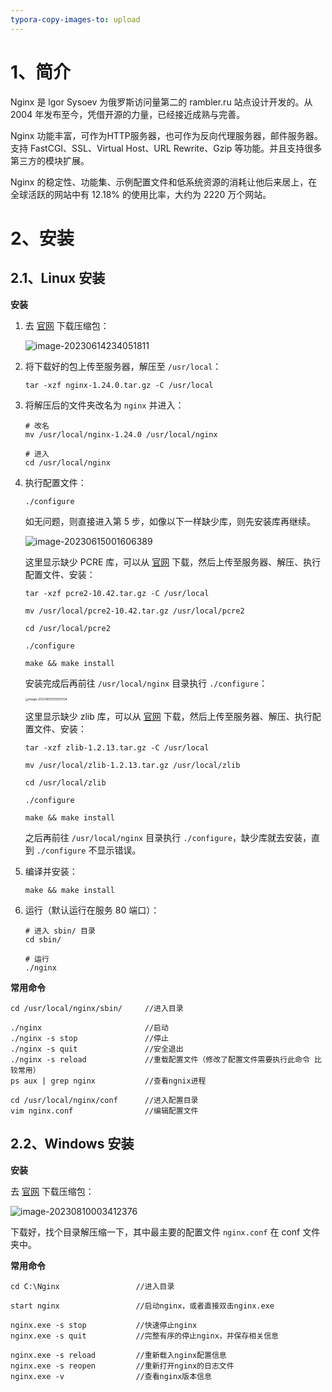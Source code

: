 ```yaml
---
typora-copy-images-to: upload
---
```


# 1、简介

Nginx 是 lgor Sysoev 为俄罗斯访问量第二的 rambler.ru 站点设计开发的。从 2004 年发布至今，凭借开源的力量，已经接近成熟与完善。

Nginx 功能丰富，可作为HTTP服务器，也可作为反向代理服务器，邮件服务器。支持 FastCGI、SSL、Virtual Host、URL Rewrite、Gzip 等功能。并且支持很多第三方的模块扩展。

Nginx 的稳定性、功能集、示例配置文件和低系统资源的消耗让他后来居上，在全球活跃的网站中有 12.18% 的使用比率，大约为 2220 万个网站。



# 2、安装

## 2.1、Linux 安装

**安装**

1. 去 [官网](http://nginx.org/en/download.html) 下载压缩包：

   ![image-20230614234051811](https://orichalcos-typora-img.oss-cn-shanghai.aliyuncs.com/typora-img/image-20230614234051811.png)

2. 将下载好的包上传至服务器，解压至 `/usr/local`：

   ```shell
   tar -xzf nginx-1.24.0.tar.gz -C /usr/local
   ```

3. 将解压后的文件夹改名为 `nginx` 并进入：

   ```shell
   # 改名
   mv /usr/local/nginx-1.24.0 /usr/local/nginx
   
   # 进入
   cd /usr/local/nginx
   ```

4. 执行配置文件：

   ```shell
   ./configure
   ```

   如无问题，则直接进入第 5 步，如像以下一样缺少库，则先安装库再继续。

   ![image-20230615001606389](https://orichalcos-typora-img.oss-cn-shanghai.aliyuncs.com/typora-img/image-20230615001606389.png)

   这里显示缺少 PCRE 库，可以从 [官网](http://www.pcre.org/) 下载，然后上传至服务器、解压、执行配置文件、安装：

   ```shell
   tar -xzf pcre2-10.42.tar.gz -C /usr/local
   
   mv /usr/local/pcre2-10.42.tar.gz /usr/local/pcre2
   
   cd /usr/local/pcre2
   
   ./configure
   
   make && make install
   ```

   安装完成后再前往 `/usr/local/nginx` 目录执行 `./configure`：

   <img src="https://orichalcos-typora-img.oss-cn-shanghai.aliyuncs.com/typora-img/image-20230615003550134.png" alt="image-20230615003550134" style="zoom: 33%;" />

   这里显示缺少 zlib 库，可以从 [官网](http://www.zlib.net) 下载，然后上传至服务器、解压、执行配置文件、安装：

   ```shell
   tar -xzf zlib-1.2.13.tar.gz -C /usr/local
   
   mv /usr/local/zlib-1.2.13.tar.gz /usr/local/zlib
   
   cd /usr/local/zlib
   
   ./configure
   
   make && make install
   ```

   之后再前往 `/usr/local/nginx` 目录执行 `./configure`，缺少库就去安装，直到 `./configure` 不显示错误。

5. 编译并安装：

   ```shell
   make && make install
   ```

6. 运行（默认运行在服务 80 端口）：

   ```shell
   # 进入 sbin/ 目录
   cd sbin/
   
   # 运行
   ./nginx
   ```




**常用命令**

```shell
cd /usr/local/nginx/sbin/     //进入目录

./nginx                       //启动
./nginx -s stop               //停止
./nginx -s quit               //安全退出
./nginx -s reload             //重载配置文件（修改了配置文件需要执行此命令 比较常用）
ps aux | grep nginx           //查看ngnix进程

cd /usr/local/nginx/conf      //进入配置目录
vim nginx.conf                //编辑配置文件
```



## 2.2、Windows 安装

**安装**

去 [官网](http://nginx.org/en/download.html) 下载压缩包：

![image-20230810003412376](https://orichalcos-typora-img.oss-cn-shanghai.aliyuncs.com/typora-img/image-20230810003412376.png)

下载好，找个目录解压缩一下，其中最主要的配置文件 `nginx.conf` 在 conf 文件夹中。



**常用命令**

```shell
cd C:\Nginx					//进入目录

start nginx					//启动nginx，或者直接双击nginx.exe

nginx.exe -s stop			//快速停止nginx
nginx.exe -s quit			//完整有序的停止nginx，并保存相关信息

nginx.exe -s reload			//重新载入nginx配置信息
nginx.exe -s reopen			//重新打开nginx的日志文件
nginx.exe -v				//查看nginx版本信息
```

